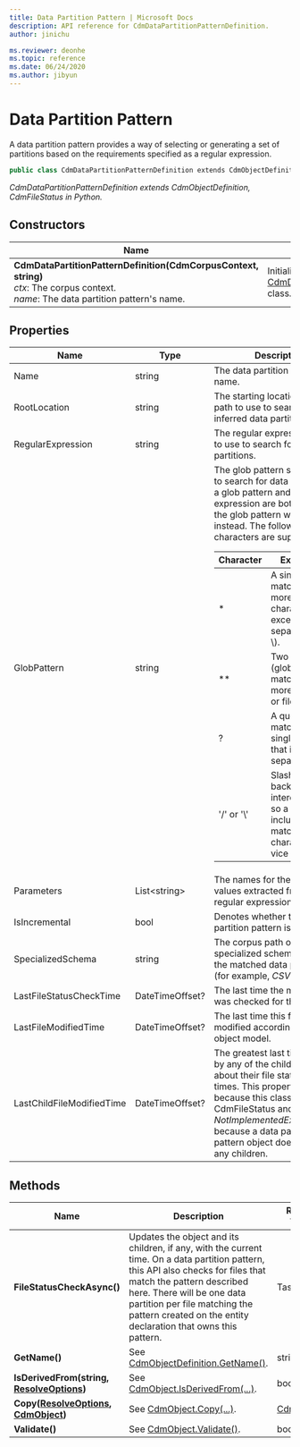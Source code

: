 ```yaml
---
title: Data Partition Pattern | Microsoft Docs
description: API reference for CdmDataPartitionPatternDefinition.
author: jinichu

ms.reviewer: deonhe 
ms.topic: reference 
ms.date: 06/24/2020
ms.author: jibyun
---
```


# Data Partition Pattern

A data partition pattern provides a way of selecting or generating a set of partitions based on the requirements specified as a regular expression.

```csharp
public class CdmDataPartitionPatternDefinition extends CdmObjectDefinitionBase, CdmFileStatus
```
*CdmDataPartitionPatternDefinition extends CdmObjectDefinition, CdmFileStatus in Python.*

## Constructors
|Name|Description|
|---|---|
|**CdmDataPartitionPatternDefinition(CdmCorpusContext, string)**<br/>*ctx*: The corpus context.<br/>*name*: The data partition pattern's name.|Initializes a new instance of the [CdmDataPartitionPatternDefinition](datapartitionpattern.md) class.|

## Properties
|Name|Type|Description|SDK|
|---|---|---|---|
|Name|string|The data partition pattern's name.|1.0|
|RootLocation|string|The starting location's corpus path to use to search for inferred data partitions.|1.0|
|RegularExpression|string|The regular expression string to use to search for data partitions.|1.0|
|GlobPattern|string|The glob pattern string to use to search for data partitions. If a glob pattern and regular expression are both present, the glob pattern will be used instead. The following special characters are supported:<br/><table><thead><tr><th>Character</th><th>Explanation</th></tr></thead><tbody><tr><td>*</td><td>A single star matches zero or more of any character except path separators (/ or \\).</td></tr><tr><td>**</td><td>Two stars (globstar) matches zero or more directories or files.</td></tr><tr><td>?</td><td>A question mark matches any single character that isn't a path separator.</td></tr><tr><td>'/' or '\\'</td><td>Slash and backslash are interchangeable, so a pattern that includes '\\' will match a '/' character and vice versa.</td></tr></tbody></table>|1.0|
|Parameters|List\<string>|The names for the replacement values extracted from the regular expression.|1.0|
|IsIncremental|bool|Denotes whether the data partition pattern is incremental.|1.6|
|SpecializedSchema|string|The corpus path of the specialized schema to use for the matched data partitions (for example, *CSV*).|1.0|
|LastFileStatusCheckTime|DateTimeOffset?|The last time the modified time was checked for this file.|1.0|
|LastFileModifiedTime|DateTimeOffset?|The last time this file was modified according to the object model.|1.0|
|LastChildFileModifiedTime|DateTimeOffset?|The greatest last time reported by any of the children objects about their file status check times. This property only exists because this class extends CdmFileStatus and will throw a *NotImplementedException* because a data partition pattern object doesn't contain any children.|1.0|

## Methods
|Name|Description|Return Type|
|---|---|---|
|**FileStatusCheckAsync()**|Updates the object and its children, if any, with the current time. On a data partition pattern, this API also checks for files that match the pattern described here. There will be one data partition per file matching the pattern created on the entity declaration that owns this pattern.|Task|
|**GetName()**|See [CdmObjectDefinition.GetName()](cdmobjectdefinition.md#methods).|string|
|**IsDerivedFrom(string, [ResolveOptions](../utilities/resolveoptions.md))**|See [CdmObject.IsDerivedFrom(...)](cdmobject.md#methods).|bool|
|**Copy([ResolveOptions](../utilities/resolveoptions.md), [CdmObject](cdmobject.md))**|See [CdmObject.Copy(...)](cdmobject.md#methods).|[CdmObject](cdmobject.md)|
|**Validate()**|See [CdmObject.Validate()](cdmobject.md#methods).|bool|

